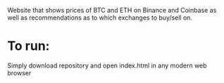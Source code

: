   Website that shows prices of BTC and ETH on Binance and Coinbase as well as recommendations as to which exchanges to buy/sell on.

# To run:

Simply download repository and open index.html in any modern web browser
